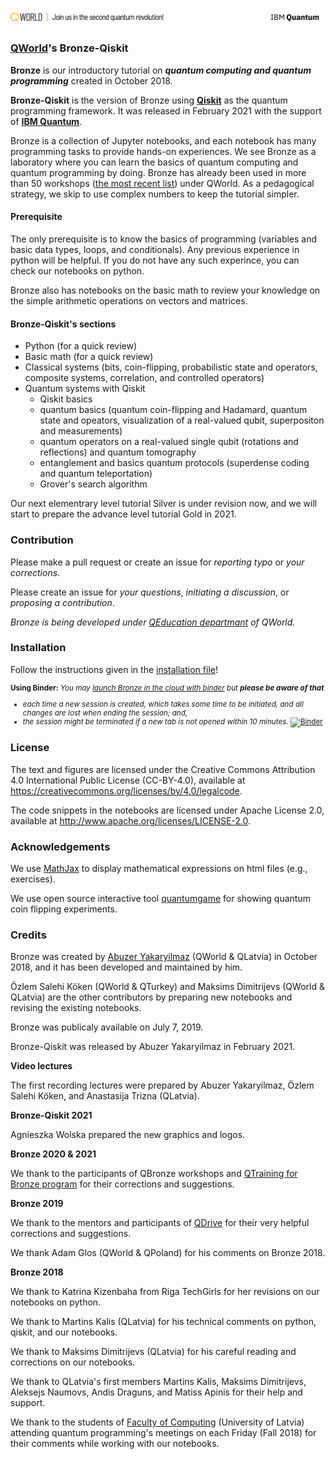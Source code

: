 ![](qworld/images/readme-logo.jpg)

### [QWorld](https://qworld.net)'s Bronze-Qiskit

**Bronze** is our introductory tutorial on _**quantum computing and quantum programming**_ created in October 2018.

**Bronze-Qiskit** is the version of Bronze using [**Qiskit**](https://qiskit.org) as the quantum programming framework. It was released in February 2021 with the support of [**IBM Quantum**](https://www.ibm.com/quantum-computing/).

Bronze is a collection of Jupyter notebooks, and each notebook has many programming tasks to provide hands-on experiences. We see Bronze as a laboratory where you can learn the basics of quantum computing and quantum programming by doing. Bronze has already been used in more than 50 workshops ([the most recent list](http://qworld.net/workshop-bronze/#list)) under QWorld. As a pedagogical strategy, we skip to use complex numbers to keep the tutorial simpler. 

#### Prerequisite

The only prerequisite is to know the basics of programming (variables and basic data types, loops, and conditionals). Any previous experience in python will be helpful. If you do not have any such experince, you can check our notebooks on python.

Bronze also has notebooks on the basic math to review your knowledge on the simple arithmetic operations on vectors and matrices.

#### Bronze-Qiskit's sections

- Python (for a quick review)
- Basic math (for a quick review)
- Classical systems (bits, coin-flipping, probabilistic state and operators, composite systems, correlation, and controlled operators)
- Quantum systems with Qiskit
    - Qiskit basics
    - quantum basics (quantum coin-flipping and Hadamard, quantum state and opeators, visualization of a real-valued qubit, superpositon and measurements)
    - quantum operators on a real-valued single qubit (rotations and reflections) and quantum tomography
    - entanglement and basics quantum protocols (superdense coding and quantum teleportation)
    - Grover's search algorithm

Our next elementrary level tutorial Silver is under revision now, and we will start to prepare the advance level tutorial Gold in 2021.

### Contribution

Please make a pull request or create an issue for _reporting typo_ or _your corrections_.

Please create an issue for _your questions_, _initiating a discussion_, or _proposing a contribution_.

_Bronze is being developed under [QEducation departmant](https://qworld.net/qeducation/) of QWorld._

### Installation

Follow the instructions given in the [installation file](installation.pdf)!

<small>

**Using Binder:** _You may [launch Bronze in the cloud with binder](https://mybinder.org/v2/gl/qworld%2Fbronze-qiskit/HEAD?urlpath=lab/tree/START.ipynb) but **please be aware of that**_ 
- _each time a new session is created, which takes some time to be initiated, and all changes are lost when ending the session; and,_
- _the session might be terminated if a new tab is not opened within 10 minutes._
[![Binder](https://mybinder.org/badge_logo.svg)](https://mybinder.org/v2/gl/qworld%2Fbronze-qiskit/HEAD?urlpath=lab/tree/START.ipynb)
</small>

### License

The text and figures are licensed under the Creative Commons Attribution 4.0 International Public License (CC-BY-4.0), available at https://creativecommons.org/licenses/by/4.0/legalcode. 

The code snippets in the notebooks are licensed under Apache License 2.0, available at http://www.apache.org/licenses/LICENSE-2.0.

### Acknowledgements

We use [MathJax](https://www.mathjax.org) to display mathematical expressions on html files (e.g., exercises).

We use open source interactive tool [quantumgame](http://play.quantumgame.io) for showing quantum coin flipping experiments.

### Credits

Bronze was created by [Abuzer Yakaryilmaz](http://abu.lu.lv) (QWorld & QLatvia) in October 2018, and it has been developed and maintained by him. 

Özlem Salehi Köken (QWorld & QTurkey) and Maksims Dimitrijevs (QWorld & QLatvia) are the other contributors by preparing new notebooks and revising the existing notebooks.

Bronze was publicaly available on July 7, 2019.

Bronze-Qiskit was released by Abuzer Yakaryilmaz in February 2021.

**Video lectures**

The first recording lectures were prepared by Abuzer Yakaryilmaz, Özlem Salehi Köken, and Anastasija Trizna (QLatvia).

**Bronze-Qiskit 2021**

Agnieszka Wolska prepared the new graphics and logos.

**Bronze 2020 & 2021**

We thank to the participants of QBronze workshops and [QTraining for Bronze program](https://qworld.net/qtraining-for-bronze-2020/) for their corrections and suggestions.

**Bronze 2019**

We thank to the mentors and participants of [QDrive](https://qworld.net/qdrive/) for their very helpful corrections and suggestions.

We thank Adam Glos (QWorld & QPoland) for his comments on Bronze 2018.

**Bronze 2018**

We thank to Katrina Kizenbaha from Riga TechGirls for her revisions on our notebooks on python.

We thank to Martins Kalis (QLatvia) for his technical comments on python, qiskit, and our notebooks.

We thank to Maksims Dimitrijevs (QLatvia) for his careful reading and corrections on our notebooks.

We thank to QLatvia's first members Martins Kalis, Maksims Dimitrijevs, Aleksejs Naumovs, Andis Draguns, and Matiss Apinis for their help and support.

We thank to the students of [Faculty of Computing](https://www.df.lu.lv) (University of Latvia) attending quantum programming's meetings on each Friday (Fall 2018) for their comments while working with our notebooks.